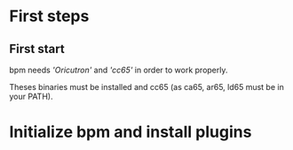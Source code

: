 # First steps

## First start

bpm needs *'Oricutron'* and *'cc65'* in order to work properly.

Theses binaries must be installed and cc65 (as ca65, ar65, ld65 must be in your PATH).

# Initialize bpm and install plugins

```bash

```

